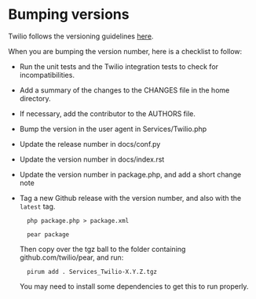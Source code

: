 # Bumping versions

Twilio follows the versioning guidelines [here](http://apr.apache.org/versioning.html).

When you are bumping the version number, here is a checklist to follow:

* Run the unit tests and the Twilio integration tests to check for
  incompatibilities.

* Add a summary of the changes to the CHANGES file in the home directory.

* If necessary, add the contributor to the AUTHORS file.

* Bump the version in the user agent in Services/Twilio.php

* Update the release number in docs/conf.py

* Update the version number in docs/index.rst

* Update the version number in package.php, and add a short change note

* Tag a new Github release with the version number, and also with the `latest`
  tag.

        php package.php > package.xml

        pear package

    Then copy over the tgz ball to the folder containing
    github.com/twilio/pear, and run:

        pirum add . Services_Twilio-X.Y.Z.tgz

    You may need to install some dependencies to get this to run properly.
